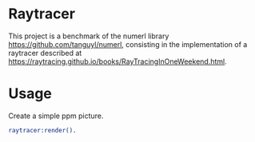 Raytracer
=====

This project is a benchmark of the numerl library https://github.com/tanguyl/numerl, consisting in the implementation of a raytracer described at https://raytracing.github.io/books/RayTracingInOneWeekend.html.

# Usage
Create a simple ppm picture.
```Erlang
raytracer:render().
```





